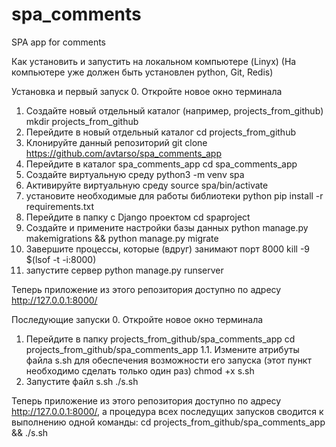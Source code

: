 # spa_comments
SPA app for comments

Как установить и запустить на локальном компьютере (Linyx)
(На компьютере уже должен быть установлен python, Git, Redis)

Установка и первый запуск
0. Откройте новое окно терминала
1. Создайте новый отдельный каталог (например, projects_from_github)
mkdir projects_from_github
2. Перейдите в новый отдельный каталог
cd projects_from_github 
3. Клонируйте данный репозиторий
git clone https://github.com/avtarso/spa_comments_app
4. Перейдите в каталог spa_comments_app
cd spa_comments_app
5. Создайте виртуальную среду
python3 -m venv spa
6. Активируйте виртуальную среду
source spa/bin/activate
7. установите необходимые для работы библиотеки python
pip install -r requirements.txt
8. Перейдите в папку с Django проектом
cd spaproject
9. Создайте и примените настройки базы данных
python manage.py makemigrations && python manage.py migrate
10. Завершите процессы, которые (вдруг) занимают порт 8000
kill -9 $(lsof -t -i:8000)
11. запустите сервер
python manage.py runserver

Теперь приложение из этого репозитория доступно по адресу http://127.0.0.1:8000/

Последующие запуски
0. Откройте новое окно терминала
1. Перейдите в папку projects_from_github/spa_comments_app
cd projects_from_github/spa_comments_app
1.1. Измените атрибуты файла s.sh для обеспечения возможности его запуска
(этот пункт необходимо сделать только один раз)
chmod +x s.sh
2. Запустите файл s.sh
./s.sh

Теперь приложение из этого репозитория доступно по адресу http://127.0.0.1:8000/, а процедура всех последущих запусков сводится к выполнению одной команды:
cd projects_from_github/spa_comments_app && ./s.sh


